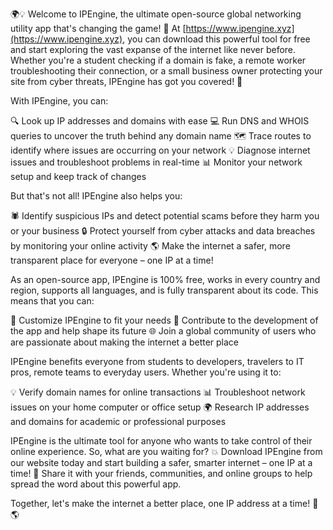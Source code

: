 🌍💡 Welcome to IPEngine, the ultimate open-source global networking utility app that's changing the game! 🚀 At [https://www.ipengine.xyz](https://www.ipengine.xyz), you can download this powerful tool for free and start exploring the vast expanse of the internet like never before. Whether you're a student checking if a domain is fake, a remote worker troubleshooting their connection, or a small business owner protecting your site from cyber threats, IPEngine has got you covered! 📡

With IPEngine, you can:

🔍 Look up IP addresses and domains with ease
💻 Run DNS and WHOIS queries to uncover the truth behind any domain name
🗺️ Trace routes to identify where issues are occurring on your network
💡 Diagnose internet issues and troubleshoot problems in real-time
📊 Monitor your network setup and keep track of changes

But that's not all! IPEngine also helps you:

🕷️ Identify suspicious IPs and detect potential scams before they harm you or your business
🔒 Protect yourself from cyber attacks and data breaches by monitoring your online activity
🌎 Make the internet a safer, more transparent place for everyone – one IP at a time!

As an open-source app, IPEngine is 100% free, works in every country and region, supports all languages, and is fully transparent about its code. This means that you can:

💪 Customize IPEngine to fit your needs
🤝 Contribute to the development of the app and help shape its future
🌐 Join a global community of users who are passionate about making the internet a better place

IPEngine benefits everyone from students to developers, travelers to IT pros, remote teams to everyday users. Whether you're using it to:

💡 Verify domain names for online transactions
📊 Troubleshoot network issues on your home computer or office setup
🌍 Research IP addresses and domains for academic or professional purposes

IPEngine is the ultimate tool for anyone who wants to take control of their online experience. So, what are you waiting for? 💥 Download IPEngine from our website today and start building a safer, smarter internet – one IP at a time! 🌟 Share it with your friends, communities, and online groups to help spread the word about this powerful app.

Together, let's make the internet a better place, one IP address at a time! 💪🌎